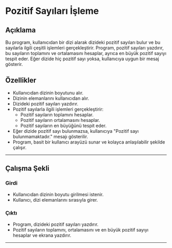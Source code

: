 # Pozitif Sayıları İşleme

## Açıklama
Bu program, kullanıcıdan bir dizi alarak dizideki pozitif sayıları bulur ve bu sayılarla ilgili çeşitli işlemleri gerçekleştirir. Program, pozitif sayıları yazdırır, bu sayıların toplamını ve ortalamasını hesaplar, ayrıca en büyük pozitif sayıyı tespit eder. Eğer dizide hiç pozitif sayı yoksa, kullanıcıya uygun bir mesaj gösterir.

## Özellikler
- Kullanıcıdan dizinin boyutunu alır.
- Dizinin elemanlarını kullanıcıdan alır.
- Dizideki pozitif sayıları yazdırır.
- Pozitif sayılarla ilgili işlemleri gerçekleştirir: 
  - Pozitif sayıların toplamını hesaplar.
  - Pozitif sayıların ortalamasını hesaplar.
  - Pozitif sayıların en büyüğünü tespit eder.
- Eğer dizide pozitif sayı bulunmazsa, kullanıcıya "Pozitif sayı bulunmamaktadır." mesajı gösterilir.
- Program, basit bir kullanıcı arayüzü sunar ve kolayca anlaşılabilir şekilde çalışır.

---

## Çalışma Şekli

### Girdi
- Kullanıcıdan dizinin boyutu girilmesi istenir.
- Kullanıcı, dizi elemanlarını sırasıyla girer.

### Çıktı
- Program, dizideki pozitif sayıları yazdırır.
- Pozitif sayıların toplamını, ortalamasını ve en büyük pozitif sayıyı hesaplar ve ekrana yazdırır.

---

